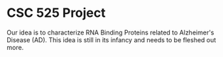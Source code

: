 # CSC 525 Project

Our idea is to characterize RNA Binding Proteins related to Alzheimer's Disease (AD). This idea is still in its infancy and needs to be fleshed out more.